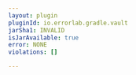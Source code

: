 ```yaml
---
layout: plugin
pluginId: io.errorlab.gradle.vault
jarSha1: INVALID
isJarAvailable: true
error: NONE
violations: []

---
```

